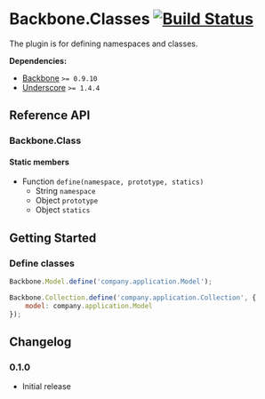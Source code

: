 [lnk]: https://travis-ci.org/DreamTheater/Backbone.Classes
[img]: https://secure.travis-ci.org/DreamTheater/Backbone.Classes.png

# Backbone.Classes [![Build Status][img]][lnk]
The plugin is for defining namespaces and classes.

**Dependencies:**

  - [Backbone](https://github.com/documentcloud/backbone) `>= 0.9.10`
  - [Underscore](https://github.com/documentcloud/underscore) `>= 1.4.4`

## Reference API
### Backbone.Class
#### Static members
  - Function `define(namespace, prototype, statics)`
    - String `namespace`
    - Object `prototype`
    - Object `statics`

## Getting Started
### Define classes
```js
Backbone.Model.define('company.application.Model');

Backbone.Collection.define('company.application.Collection', {
    model: company.application.Model
});
```

## Changelog
### 0.1.0
  - Initial release
